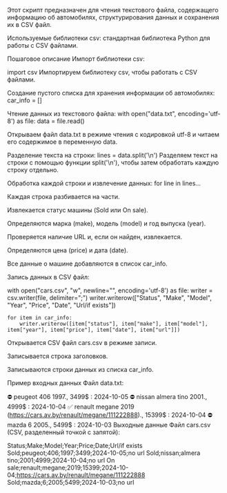 Этот скрипт предназначен для чтения текстового файла, содержащего информацию об автомобилях, структурирования данных и сохранения их в CSV файл.

Используемые библиотеки
csv: стандартная библиотека Python для работы с CSV файлами.


Пошаговое описание
Импорт библиотеки csv:

import csv
Импортируем библиотеку csv, чтобы работать с CSV файлами.

Создание пустого списка для хранения информации об автомобилях:
car_info = []

Чтение данных из текстового файла:
with open("data.txt", encoding='utf-8') as file:
    data = file.read()

Открываем файл data.txt в режиме чтения с кодировкой utf-8 и читаем его содержимое в переменную data.

Разделение текста на строки:
lines = data.split('\n')
Разделяем текст на строки с помощью функции split('\n'), чтобы затем обработать каждую строку отдельно.

Обработка каждой строки и извлечение данных:
for line in lines...

Каждая строка разбивается на части.

Извлекается статус машины (Sold или On sale).

Определяются марка (make), модель (model) и год выпуска (year).

Проверяется наличие URL и, если он найден, извлекается.

Определяются цена (price) и дата (date).

Все данные о машине добавляются в список car_info.

Запись данных в CSV файл:

with open("cars.csv", "w", newline="", encoding='utf-8') as file:
    writer = csv.writer(file, delimiter=";")
    writer.writerow(["Status", "Make", "Model", "Year", "Price", "Date", "Url/if exists"])

    for item in car_info:
        writer.writerow([item["status"], item["make"], item["model"], item["year"], item["price"], item["date"], item["url"]])
Открывается CSV файл cars.csv в режиме записи.

Записывается строка заголовков.

Записываются строки данных из списка car_info.

Пример входных данных
Файл data.txt:

⛔️ peugeot 406 1997.,  3499$ : 2024-10-05
⛔️ nissan almera tino 2001.,  4999$ : 2024-10-04
✅ renault megane 2019 (https://cars.av.by/renault/megane/111222888)., 15399$ : 2024-10-04
⛔️ mazda 6 2005.,  5499$ : 2024-10-03
Выходные данные
Файл cars.csv (CSV, разделенный точкой с запятой):

Status;Make;Model;Year;Price;Date;Url/if exists
Sold;peugeot;406;1997;3499;2024-10-05;no url
Sold;nissan;almera tino;2001;4999;2024-10-04;no url
On sale;renault;megane;2019;15399;2024-10-04;https://cars.av.by/renault/megane/111222888
Sold;mazda;6;2005;5499;2024-10-03;no url
